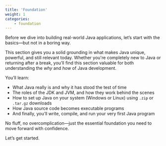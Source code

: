 ```yaml
---
title: 'Foundation'
weight: 1
categories:
    - foundation
---
```


Before we dive into building real-world Java applications, let’s start with the basics—but not in a boring way.

This section gives you a solid grounding in what makes Java unique, powerful, and still relevant today. Whether you're completely new to Java or returning after a break, you’ll find this section valuable for both understanding the *why* and *how* of Java development.

You’ll learn:

* What Java really is and why it has stood the test of time
* The roles of the JDK and JVM, and how they work behind the scenes
* How to set up Java on your system (Windows or Linux) using `.zip` or `.tar.gz` downloads
* How Java source code becomes executable programs
* And finally, you’ll write, compile, and run your very first Java program

No fluff, no overcomplication—just the essential foundation you need to move forward with confidence.

Let’s get started.


